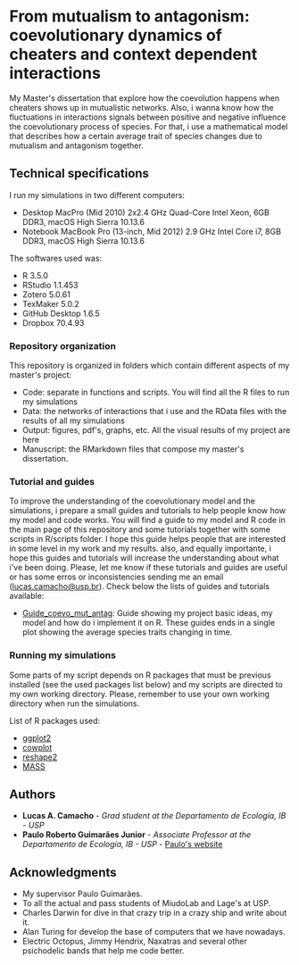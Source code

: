 # From mutualism to antagonism: coevolutionary dynamics of cheaters and context dependent interactions

My Master's dissertation that explore how the coevolution happens when cheaters shows up in mutualistic networks. Also, i wanna know how the fluctuations in
interactions signals between positive and negative influence the coevolutionary process of species. For that, i use a mathematical model that describes how
a certain average trait of species changes due to mutualism and antagonism together.

## Technical specifications

I run my simulations in two different computers:
- Desktop MacPro (Mid 2010) 2x2.4 GHz Quad-Core Intel Xeon, 6GB DDR3, macOS High Sierra 10.13.6
- Notebook MacBook Pro (13-inch, Mid 2012) 2.9 GHz Intel Core i7, 8GB DDR3, macOS High Sierra 10.13.6

The softwares used was:
- R 3.5.0
- RStudio 1.1.453
- Zotero 5.0.61
- TexMaker 5.0.2
- GitHub Desktop 1.6.5
- Dropbox 70.4.93

### Repository organization

This repository is organized in folders which contain different aspects of my master's project:

- Code: separate in functions and scripts. You will find all the R files to run my simulations
- Data: the networks of interactions that i use and the RData files with the results of all my simulations
- Output: figures, pdf's, graphs, etc. All the visual results of my project are here
- Manuscript: the RMarkdown files that compose my master's dissertation.

### Tutorial and guides

To improve the understanding of the coevolutionary model and the simulations, i prepare a small guides and tutorials to help people know how my model and code works. You 
will find a guide to my model and R code in the main page of this repository and some tutorials together with some scripts in R/scripts folder. I hope this guide helps people that are interested in some level in my work and my results. also, and equally importante, i hope this guides and tutorials will increase the understanding about what i've been doing.
Please, let me know if these tutorials and guides are useful or has some erros or inconsistencies sending me an email (lucas.camacho@usp.br). Check below the lists of 
guides and tutorials available:

- [Guide_coevo_mut_antag](https://github.com/lucascamacho/coevo_mut_antag/blob/master/Guide_coevo_mut_antag.Rmd): Guide showing my project basic ideas, my model and how do 
i implement it on R. These guides ends in a single plot showing the average species traits changing in time.  


### Running my simulations

Some parts of my script depends on R packages that must be previous installed (see the used packages list below) and my 
scripts are directed to my own working directory. Please, remember to use your own working directory when run the simulations.

List of R packages used:
- [ggplot2](https://ggplot2.tidyverse.org)
- [cowplot](https://cran.r-project.org/web/packages/cowplot/vignettes/introduction.html)
- [reshape2](https://cran.r-project.org/web/packages/reshape2/index.html)
- [MASS](https://cran.r-project.org/web/packages/MASS/index.html)

## Authors

* **Lucas A. Camacho** - *Grad student at the Departamento de Ecologia, IB - USP*
* **Paulo Roberto Guimarães Junior** - *Associate Professor at the Departamento de Ecologia, IB - USP* - [Paulo's website](http://guimaraeslab.weebly.com)

## Acknowledgments

* My supervisor Paulo Guimarães.
* To all the actual and pass students of MiudoLab and Lage's at USP.
* Charles Darwin for dive in that crazy trip in a crazy ship and write about it.
* Alan Turing for develop the base of computers that we have nowadays.
* Electric Octopus, Jimmy Hendrix, Naxatras and several other psichodelic bands that help me code better.
